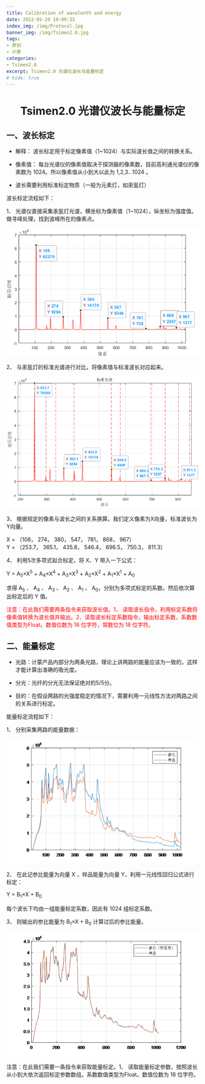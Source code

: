 ```yaml
---
title: Calibration of wavelenth and energy
date: 2022-05-20 18:09:33
index_img: /img/Protocol.jpg
banner_img: /img/Tsimen2.0.jpg
tags:
- 原创
- 计蒙
categories: 
- Tsimen2.0
excerpt: Tsimen2.0 光谱仪波长与能量标定
# hide: true
---
```


# <center>Tsimen2.0 光谱仪波长与能量标定</center>

## 一、波长标定

* 解释： 波长标定用于标定像素值（1~1024）与实际波长值之间的转换关系。

* 像素值： 每台光谱仪的像素值取决于探测器的像素数，目前高利通光谱仪的像素数为 1024。所以像素值从小到大以此为 1,2,3...1024 。

* 波长需要利用标准标定物质（一般为元素灯，如汞氩灯）

波长标定流程如下：

1、 光谱仪直接采集汞氩灯光谱，横坐标为像素值（1~1024），纵坐标为强度值。做寻峰处理，找到波峰所在的像素点。

![采集到的汞氩灯光谱](./Calibration-of-wavelenth-and-energy/WL1.png)

2、 与汞氩灯的标准光谱进行对比，将像素值与标准波长对应起来。

![标准光谱对比](./Calibration-of-wavelenth-and-energy/WL2.png)

3、 根据规定的像素与波长之间的关系换算。我们定义像素为X向量，标准波长为Y向量。

X = （108， 274， 380， 547， 781， 868， 967）  
Y = （253.7， 365.1， 435.8， 546.4， 696.5， 750.3， 811.3）

4、 利用5次多项式拟合标定，将 X、Y 带入一下公式：

Y = A<sub>5</sub>×X<sup>5</sup> + A<sub>4</sub>×X<sup>4</sup> + A<sub>3</sub>×X<sup>3</sup> + A<sub>2</sub>×X<sup>2</sup> + A<sub>1</sub>×X<sup>1</sup>  + A<sub>0</sub>

求得 A<sub>5</sub> 、 A<sub>4</sub> 、 A<sub>3</sub> 、 A<sub>2</sub> 、 A<sub>1</sub> 、 A<sub>0</sub>，分别为多项式标定的系数。然后依次算出标定后的 Y 值。

<font color=red>注意：在此我们需要两条指令来获取波长值。1、 读取波长指令，利用标定系数将像素值转换为波长值并输出。2、读取波长标定系数指令，输出标定系数，系数数值类型为Float。数值位数为 16 位字符，常数位为 18 位字符。</font>


## 二、能量标定

* 光路：计蒙产品内部分为两条光路，理论上讲两路的能量应该为一致的，这样才能计算出准确的吸光度。
* 分光：光纤的分光无法保证绝对的5/5分。

* 目的：在假设两路的光强度稳定的情况下，需要利用一元线性方法对两路之间的关系进行标定。

能量标定流程如下：

1、 分别采集两路的能量数据：

![两路能量数据](./Calibration-of-wavelenth-and-energy/EN1.png)

2、 在此记参比能量为向量 X ，样品能量为向量 Y，利用一元线性回归公式进行标定：

Y = B<sub>1</sub>×X + B<sub>0</sub>

每个波长下均由一组能量标定系数，因此有 1024 组标定系数。

3、 则输出的参比能量为 B<sub>1</sub>×X + B<sub>0</sub> 计算过后的参比能量。

![标定后两路能量](./Calibration-of-wavelenth-and-energy/EN2.png)

注意：在此我们需要一条指令来获取能量标定。1、 读取能量标定参数，按照波长从小到大依次返回标定参数数组。系数数值类型为Float。数值位数为 16 位字符。
























